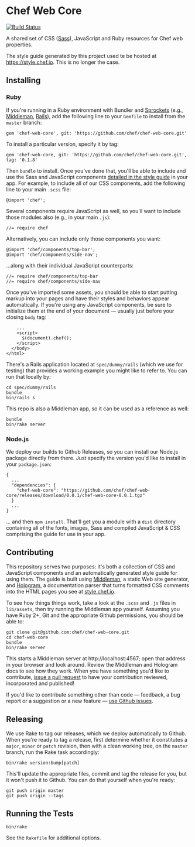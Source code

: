 # Chef Web Core

[![Build Status](https://travis-ci.org/chef/chef-web-core.svg)](https://travis-ci.org/chef/chef-web-core)

A shared set of CSS ([Sass](http://sass-lang.com)), JavaScript and Ruby resources 
for Chef web properties.

The style guide generated by this project used te be hosted at
https://style.chef.io. This is no longer the case.

## Installing

### Ruby

If you're running in a Ruby environment with Bundler and [Sprockets](https://github.com/sstephenson/sprockets) 
(e.g., [Middleman](https://middlemanapp.com/), [Rails](http://rubyonrails.org/)), add 
the following line to your `Gemfile` to install from the `master` branch:

    gem 'chef-web-core', git: 'https://github.com/chef/chef-web-core.git'

To install a particular version, specify it by tag:

    gem 'chef-web-core, git: 'https://github.com/chef/chef-web-core.git', tag: '0.1.8'

Then `bundle` to install. Once you've done that, you'll be able to include and use 
the Sass and JavaScript components [detailed in the style guide](https://style.chef.io/guide)
in your app. For example, to include all of our CSS components, add the following 
line to your main `.scss` file:

    @import 'chef';

Several components require JavaScript as well, so you'll want to include those modules 
also (e.g., in your main `.js`): 

    //= require chef

Alternatively, you can include only those components you want:

    @import 'chef/components/top-bar';
    @import 'chef/components/side-nav';
 
...along with their individual JavaScript counterparts:

    //= require chef/components/top-bar
    //= require chef/components/side-nav
 
Once you've imported some assets, you should be able to start putting markup into your pages and 
have their styles and behaviors appear automatically. If you're using any JavaScript components, 
be sure to initialize them at the end of your document &mdash; usually just before your closing 
`body` tag:
    
        ...
        <script>
          $(document).chef();
        </script>
      </body>
    </html>

There's a Rails application located at `spec/dummy/rails` (which we use for testing) 
that provides a working example you might like to refer to. You can run that locally by:

    cd spec/dummy/rails
    bundle
    bin/rails s

This repo is also a Middleman app, so it can be used as a reference as well:

    bundle
    bin/rake server

### Node.js

We deploy our builds to Github Releases, so you can install our Node.js package directly from 
there. Just specify the version you'd like to install in your `package.json`:

    {
      ...
      "dependencies": {
        "chef-web-core": "https://github.com/chef/chef-web-core/releases/download/0.0.1/chef-web-core-0.0.1.tgz"
      }
      ...
    }

... and then `npm install`. That'll get you a module with a `dist` directory containing all 
of the fonts, images, Sass and compiled JavaScript &amp; CSS comprising the guide for 
use in your app.

## Contributing

This repository serves two purposes: it's both a collection of CSS and JavaScript components
and an automatically generated style guide for using them. The guide is built using 
[Middleman](https://middlemanapp.com/), a static Web site generator, and [Hologram](https://github.com/trulia/hologram), 
a documentation parser that turns formatted CSS comments into the HTML pages you see at 
[style.chef.io](https://style.chef.io).

To see how things things work, take a look at the `.scss` and `.js` files in `lib/assets`, then 
try running the Middleman app yourself. Assuming you have Ruby 2+, Git and the appropriate Github 
permissions, you should be able to:

    git clone git@github.com:chef/chef-web-core.git
    cd chef-web-core
    bundle
    bin/rake server

This starts a Middleman server at http://localhost:4567; open that address in your browser
and look around. Review the Middleman and Hologram docs to see how they work. When you
have something you'd like to contribute, [issue a pull request](pulls) to have your contribution
reviewed, incorporated and published!

If you'd like to contribute something other than code &mdash; feedback, a bug report or 
a suggestion or a new feature &mdash; [use Github issues](issues).

## Releasing

We use Rake to tag our releases, which we deploy automatically to Github. 
When you're ready to tag a release, first determine whether it constitutes a `major`, `minor` or 
`patch` revision, then with a clean working tree, on the `master` branch, run the Rake task 
accordingly:

    bin/rake version:bump[patch]

This'll update the appropriate files, commit and tag the release for you, but it won't push it 
to Github. You can do that yourself when you're ready:
    
    git push origin master
    git push origin --tags 

## Running the Tests

    bin/rake

See the `Rakefile` for additional options.
